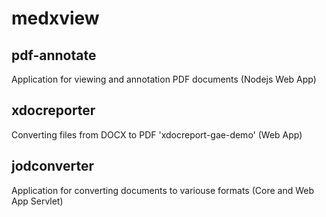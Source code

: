 # medxview
## pdf-annotate
Application for viewing and annotation PDF documents (Nodejs Web App)
## xdocreporter
Converting files from DOCX to PDF 'xdocreport-gae-demo' (Web App)
## jodconverter
Application for converting documents to variouse formats (Core and Web App Servlet)